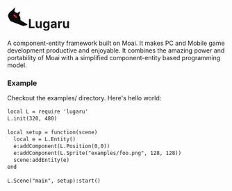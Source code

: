# ![Lugaru Logo](/logo.png "Lugaru!")Lugaru

A component-entity framework built on Moai. It makes PC and Mobile game development productive and enjoyable. It combines the amazing power and portability of Moai with a simplified component-entity based programming model.

### Example

Checkout the examples/ directory. Here's hello world:

    local L = require 'lugaru'
    L.init(320, 480)
    
    local setup = function(scene)
      local e = L.Entity()
      e:addComponent(L.Position(0,0))
      e:addComponent(L.Sprite("examples/foo.png", 128, 128))
      scene:addEntity(e)
    end
    
    L.Scene("main", setup):start()
